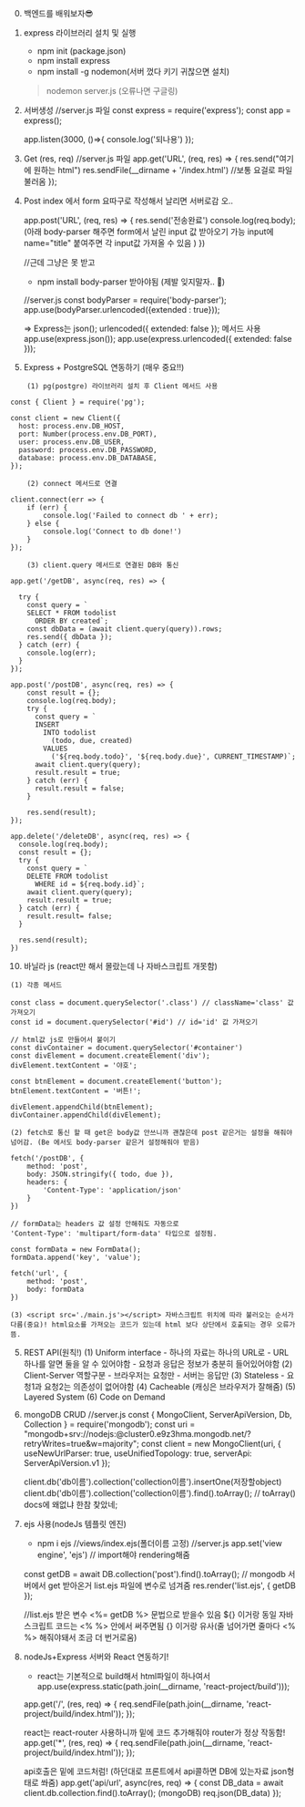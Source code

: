 0. 백엔드를 배워보자😎
1. express 라이브러리 설치 및 실행
    - npm init (package.json)
    - npm install express
    - npm install -g nodemon(서버 껐다 키기 귀찮으면 설치)
     > nodemon server.js (오류나면 구글링)
    
2. 서버생성
    //server.js 파일
    const express = require('express');
    const app = express();

    app.listen(3000, ()=>{
        console.log('되나용')
    });

3. Get (res, req)
    //server.js 파일
    app.get('URL', (req, res) => {
        res.send("여기에 원하는 html")
        res.sendFile(__dirname + '/index.html') //보통 요걸로 파일 불러옴
    });

4. Post
    index 에서 form 요따구로 작성해서 날리면 서버로감 오..
    <form action="/submit" method="post">
    
    app.post('URL', (req, res) => {
        res.send('전송완료')
        console.log(req.body); 
        (아래 body-parser 해주면 form에서 날린 input 값 받아오기 가능 input에 name="title" 붙여주면 각 input값 가져올 수 있음 )
    })
    
    //근데 그냥은 못 받고 
    - npm install body-parser 받아야됨 (제발 잊지말자.. 🥲)

    //server.js 
    const bodyParser = require('body-parser');
    app.use(bodyParser.urlencoded({extended : true}));

    => Express는 json(); urlencoded({ extended: false }); 메서드 사용
    app.use(express.json());
    app.use(express.urlencoded({ extended: false }));
    
9. Express + PostgreSQL 연동하기 (매우 중요!!)
    
```
    (1) pg(postgre) 라이브러리 설치 후 Client 메서드 사용
```

```
const { Client } = require('pg');

const client = new Client({
  host: process.env.DB_HOST,
  port: Number(process.env.DB_PORT),
  user: process.env.DB_USER,
  password: process.env.DB_PASSWORD,
  database: process.env.DB_DATABASE,
});

```

```
    (2) connect 메서드로 연결
```

```
client.connect(err => {
    if (err) {
        console.log('Failed to connect db ' + err);
    } else {
        console.log('Connect to db done!')
    }
});
```

```
    (3) client.query 메서드로 연결된 DB와 통신
```

```
app.get('/getDB', async(req, res) => {

  try {
    const query = `
    SELECT * FROM todolist 
      ORDER BY created`;
    const dbData = (await client.query(query)).rows;
    res.send({ dbData });
  } catch (err) {
    console.log(err);
  }
});

app.post('/postDB', async(req, res) => {
    const result = {};
    console.log(req.body);
    try {
      const query = `
      INSERT 
        INTO todolist 
          (todo, due, created)
        VALUES 
          ('${req.body.todo}', '${req.body.due}', CURRENT_TIMESTAMP)`;
      await client.query(query);
      result.result = true;
    } catch (err) {
      result.result = false;
    }
    
    res.send(result);
});

app.delete('/deleteDB', async(req, res) => {
  console.log(req.body);
  const result = {};
  try {
    const query = `
    DELETE FROM todolist 
      WHERE id = ${req.body.id}`;
    await client.query(query);
    result.result = true;
  } catch (err) {
    result.result= false;
  }

  res.send(result);
})
```

10. 바닐라 js (react만 해서 몰랐는데 나 자바스크립트 개못함)

```
(1) 각종 메서드
```

```
const class = document.querySelector('.class') // className='class' 값 가져오기
const id = document.querySelector('#id') // id='id' 값 가져오기

// html값 js로 만들어서 붙이기
const divContainer = document.querySelector('#container')
const divElement = document.createElement('div');
divElement.textContent = '야호';

const btnElement = document.createElement('button');
btnElement.textContent = '버튼!';

divElement.appendChild(btnElement);
divContainer.appendChild(divElement);
```

```
(2) fetch로 통신 할 때 get은 body값 안쓰니까 괜찮은데 post 같은거는 설정을 해줘야 넘어감. (Be 에서도 body-parser 같은거 설정해줘야 받음)
```

```
fetch('/postDB', {
    method: 'post',
    body: JSON.stringify({ todo, due }),
    headers: {
        'Content-Type': 'application/json'
    }
})

// formData는 headers 값 설정 안해줘도 자동으로 
'Content-Type': 'multipart/form-data' 타입으로 설정됨.

const formData = new FormData();
formData.append('key', 'value');

fetch('url', {
    method: 'post',
    body: formData
})

```

```
(3) <script src='./main.js'></script> 자바스크립트 위치에 따라 불러오는 순서가 다름(중요)! html요소를 가져오는 코드가 있는데 html 보다 상단에서 호출되는 경우 오류가 뜸.
```

5. REST API(원칙!)
    (1) Uniform interface
        - 하나의 자료는 하나의 URL로
        - URL 하나를 알면 둘을 알 수 있어야함
        - 요청과 응답은 정보가 충분히 들어있어야함
    (2) Client-Server 역할구분
        - 브라우저는 요청만
        - 서버는 응답만
    (3) Stateless
        - 요청1과 요청2는 의존성이 없어야함
    (4) Cacheable (캐싱은 브라우저가 잘해줌)
    (5) Layered System
    (6) Code on Demand

6. mongoDB CRUD
    //server.js
    const { MongoClient, ServerApiVersion, Db, Collection } = require('mongodb');
    const uri = "mongodb+srv://nodejs:<password>@cluster0.e9z3hma.mongodb.net/?retryWrites=true&w=majority";
    const client = new MongoClient(uri, { useNewUrlParser: true, useUnifiedTopology: true, serverApi: ServerApiVersion.v1 });

    client.db('db이름').collection('collection이름').insertOne(저장할object)
    client.db('db이름').collection('collection이름').find().toArray(); 
    // toArray()  docs에 왜없냐 한참 찾았네;

7. ejs 사용(nodeJs 템플릿 엔진)
    - npm i ejs
    //views/index.ejs(폴더이름 고정)
    //server.js
    app.set('view engine', 'ejs') // import해야 rendering해줌

    const getDB = await DB.collection('post').find().toArray();
    // mongodb 서버에서 get 받아온거 list.ejs 파일에 변수로 넘겨줌
    res.render('list.ejs', { getDB });

    //list.ejs
    받은 변수 <%= getDB %> 문법으로 받을수 있음 ${} 이거랑 동일
    자바스크립트 코드는 <% %> 안에서 써주면됨 {} 이거랑 유사(줄 넘어가면 줄마다 <% %> 해줘야돼서 조금 더 번거로움)

8. nodeJs+Express 서버와 React 연동하기!
    - react는 기본적으로 build해서 html파일이 하나여서
    app.use(express.static(path.join(__dirname, 'react-project/build')));

    app.get('/', (res, req) => {
        req.sendFile(path.join(__dirname, 'react-project/build/index.html'));
    });

    react는 react-router 사용하니까 밑에 코드 추가해줘야 router가 정상 작동함!
    app.get('*', (res, req) => {
        req.sendFile(path.join(__dirname, 'react-project/build/index.html'));
    });

    api호출은 밑에 코드처럼! (하던대로 프론트에서 api콜하면 DB에 있는자료 json형태로 쏴줌)
    app.get('api/url', async(res, req) => {
        const DB_data = await client.db.collection.find().toArray(); (mongoDB)
        req.json(DB_data)
    });